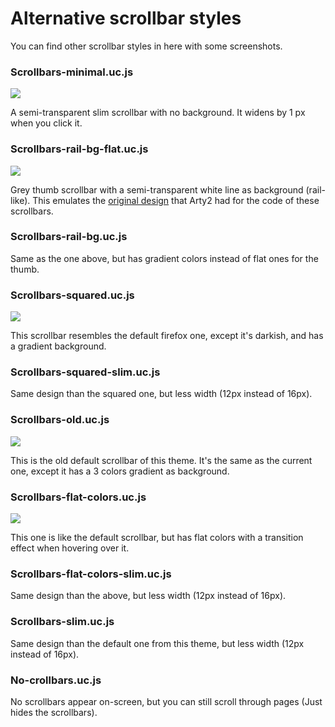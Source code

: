 <h1>Alternative scrollbar styles</h1>
<p>You can find other scrollbar styles in here with some screenshots.</p>

<h3>Scrollbars-minimal.uc.js</h3>
<img src="https://i.imgur.com/eWYEmiU.png">
<p>A semi-transparent slim scrollbar with no background. It widens by 1 px when you click it.</p>

<h3>Scrollbars-rail-bg-flat.uc.js</h3>
<img src="https://i.imgur.com/EFHFpRk.png">
<p>Grey thumb scrollbar with a semi-transparent white line as background (rail-like). This emulates the <a href="https://gist.github.com/Arty2/fdf19aea2c601032410516f059d58eb1">original design</a> that Arty2 had for the code of these scrollbars.</p>

<h3>Scrollbars-rail-bg.uc.js</h3>
<p>Same as the one above, but has gradient colors instead of flat ones for the thumb.</p>

<h3>Scrollbars-squared.uc.js</h3>
<img src="https://i.imgur.com/JfopQbb.png">
<p>This scrollbar resembles the default firefox one, except it's darkish, and has a gradient background.</p>

<h3>Scrollbars-squared-slim.uc.js</h3>
<p>Same design than the squared one, but less width (12px instead of 16px).</p>

<h3>Scrollbars-old.uc.js</h3>
<img src="https://i.imgur.com/2WBVmxY.png?1">
<p>This is the old default scrollbar of this theme. It's the same as the current one, except it has a 3 colors gradient as background.</p>

<h3>Scrollbars-flat-colors.uc.js</h3>
<img src="https://i.imgur.com/s668zt7.png">
<p>This one is like the default scrollbar, but has flat colors with a transition effect when hovering over it.</p>

<h3>Scrollbars-flat-colors-slim.uc.js</h3>
<p>Same design than the above, but less width (12px instead of 16px).</p>

<h3>Scrollbars-slim.uc.js</h3>
<p>Same design than the default one from this theme, but less width (12px instead of 16px).</p>

<h3>No-crollbars.uc.js</h3>
<p>No scrollbars appear on-screen, but you can still scroll through pages (Just hides the scrollbars).</p>
